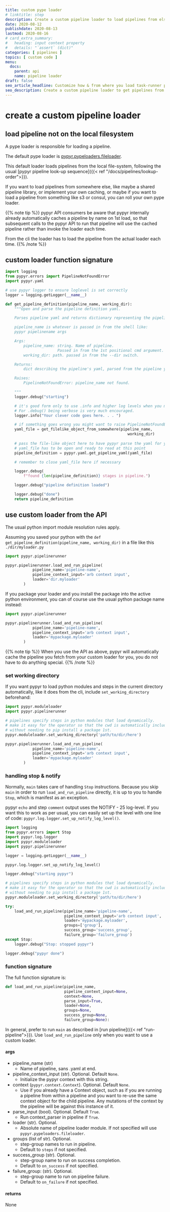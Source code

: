 ```yaml
---
title: custom pype loader
# linktitle: step
description: Create a custom pipeline loader to load pipelines from elsewhere.
date: 2020-08-12
publishdate: 2020-08-13
lastmod: 2020-08-16
# card_extra_summary:
#   heading: input context property
#   details: "`assert` (dict)"
categories: [ pipelines ]
topics: [ custom code ]
menu:
  docs:
    parent: api
    name: pipeline loader
draft: false
seo_article_headline: Customize how & from where you load task-runner pipelines.
seo_description: Create a custom pipeline loader to get pipelines from s3, consul or your own pipeline storage system.
---
```

# create a custom pipeline loader
## load pipeline not on the local filesystem
A pype loader is responsible for loading a pipeline.

The default pype loader is [pypyr.pypeloaders.fileloader](https://github.com/pypyr/pypyr/blob/master/pypyr/pypeloaders/fileloader.py).

This default loader loads pipelines from the local file-system, following the
usual [pypyr pipeline look-up sequence]({{< ref "/docs/pipelines/lookup-order">}}).

If you want to load pipelines from somewhere else, like maybe a shared pipeline
library, or implement your own caching, or maybe if you want to load a pipeline 
from something like s3 or consul, you can roll your own pype loader.

{{% note tip %}}
pypyr API consumers be aware that pypyr internally already automatically caches 
a pipeline by name on 1st load, so that subsequent calls to the pypyr API to 
run that pipeline will use the cached pipeline rather than invoke the loader 
each time.

From the cli the loader has to load the pipeline from the actual loader each
time.
{{% /note %}}

## custom loader function signature
```python
import logging
from pypyr.errors import PipelineNotFoundError
import pypyr.yaml

# use pypyr logger to ensure loglevel is set correctly
logger = logging.getLogger(__name__)

def get_pipeline_definition(pipeline_name, working_dir):
    """Open and parse the pipeline definition yaml.

    Parses pipeline yaml and returns dictionary representing the pipeline.

    pipeline_name is whatever is passed in from the shell like:
    pypyr pipelinename args

    Args:
        pipeline_name: string. Name of pipeline.
                       Passed in from the 1st positional cmd argument.
        working_dir: path. passed in from the --dir switch.

    Returns:
        dict describing the pipeline's yaml, parsed from the pipeline yaml.

    Raises:
        PipelineNotFoundError: pipeline_name not found.

    """
    logger.debug("starting")

    # it's good form only to use .info and higher log levels when you must.
    # For .debug() being verbose is very much encouraged.
    logger.info("Your clever code goes here. . . ")

    # if something goes wrong you might want to raise PipelineNotFoundError
    yaml_file = get_filelike_object_from_somewhere(pipeline_name, 
                                                      working_dir)
    
    # pass the file-like object here to have pypyr parse the yaml for you
    # yaml_file has to be open and ready to read at this point
    pipeline_definition = pypyr.yaml.get_pipeline_yaml(yaml_file)

    # remember to close yaml_file here if necessary

    logger.debug(
        f"found {len(pipeline_definition)} stages in pipeline.")

    logger.debug("pipeline definition loaded")

    logger.debug("done")
    return pipeline_definition
```

## use custom loader from the API
The usual python import module resolution rules apply.

Assuming you saved your python with the 
`def get_pipeline_definition(pipeline_name, working_dir)` in a file like this 
`./dir/myloader.py`

```python
import pypyr.pipelinerunner

pypyr.pipelinerunner.load_and_run_pipeline(
            pipeline_name='pipeline-name',
            pipeline_context_input='arb context input',
            loader='dir.myloader'
        )
```

If you package your loader and you install the package into the active python 
environment, you can of course use the usual python package name instead:

```python
import pypyr.pipelinerunner

pypyr.pipelinerunner.load_and_run_pipeline(
            pipeline_name='pipeline-name',
            pipeline_context_input='arb context input',
            loader='mypackage.myloader'
        )
```

{{% note tip %}}
When you use the API as above, pypyr will automatically cache the pipeline
you fetch from your custom loader for you, you do not have to do anything 
special.
{{% /note %}}

### set working directory
If you want pypyr to load python modules and steps in the current directory
automatically, like it does from the cli, include `set_working_directory` 
beforehand:

```python
import pypyr.moduleloader
import pypyr.pipelinerunner

# pipelines specify steps in python modules that load dynamically.
# make it easy for the operator so that the cwd is automatically included
# without needing to pip install a package 1st.
pypyr.moduleloader.set_working_directory('path/to/dir/here')

pypyr.pipelinerunner.load_and_run_pipeline(
            pipeline_name='pipeline-name',
            pipeline_context_input='arb context input',
            loader='mypackage.myloader'
        )

```

### handling stop & notify
Normally, `main` takes care of handling `Stop` instructions. Because you skip
`main` in order to run `load_and_run_pipeline` directly, it is up to you to 
handle `Stop`, which is manifest as an exception.

pypyr `echo` and step `comment` output uses the NOTIFY - 25 log-level. If you 
want this to work as per usual, you can easily set up the level with one line
of code: `pypyr.log.logger.set_up_notify_log_level()`. 

```python
import logging
from pypyr.errors import Stop
import pypyr.log.logger
import pypyr.moduleloader
import pypyr.pipelinerunner

logger = logging.getLogger(__name__)

pypyr.log.logger.set_up_notify_log_level()

logger.debug("starting pypyr")

# pipelines specify steps in python modules that load dynamically.
# make it easy for the operator so that the cwd is automatically included
# without needing to pip install a package 1st.
pypyr.moduleloader.set_working_directory('path/to/dir/here')

try:
    load_and_run_pipeline(pipeline_name='pipeline-name',
                          pipeline_context_input='arb context input',
                          loader='mypackage.myloader',
                          groups=['group'],
                          success_group='success_group',
                          failure_group='failure_group')
except Stop:
    logger.debug("Stop: stopped pypyr")

logger.debug("pypyr done")
```

### function signature
The full function signature is:
```python
def load_and_run_pipeline(pipeline_name,
                          pipeline_context_input=None,
                          context=None,
                          parse_input=True,
                          loader=None,
                          groups=None,
                          success_group=None,
                          failure_group=None):
```

In general, prefer to run `main` as described in [run pipeline]({{< ref "run-pipeline">}}).
Use `load_and_run_pipeline` only when you want to use a custom loader.

#### args
- pipeline_name (str)
    - Name of pipeline, sans .yaml at end.
- pipeline_context_input (str). Optional. Default `None`.
    - Initialize the pypyr context with this string.
- context (`pypyr.context.Context`). Optional. Default `None`. 
    - Use if you already have a Context object, such as if you are running a 
      pipeline from within a pipeline and you want to re-use the same context
      object for the child pipeline. Any mutations of the context by the 
      pipeline will be against this instance of it.
- parse_input (bool). Optional. Default `True`.
    - Run context_parser in pipeline if `True`.
- loader (str). Optional.
    - Absolute name of pipeline loader module. If not specified will use 
      `pypyr.pypeloaders.fileloader`.
- groups (list of str). Optional.
    - step-group names to run in pipeline.
    - Default to `steps` if not specified.
- success_group (str). Optional.
    - step-group name to run on success completion.
    - Default to `on_success` if not specified.
- failure_group: (str). Optional.
    - step-group name to run on pipeline failure.
    - Default to `on_failure` if not specified.

#### returns
None